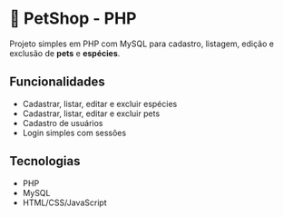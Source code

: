 # 🐶 PetShop - PHP

Projeto simples em PHP com MySQL para cadastro, listagem, edição e exclusão de **pets** e **espécies**.

## Funcionalidades

- Cadastrar, listar, editar e excluir espécies
- Cadastrar, listar, editar e excluir pets
- Cadastro de usuários
- Login simples com sessões

## Tecnologias

- PHP
- MySQL
- HTML/CSS/JavaScript

